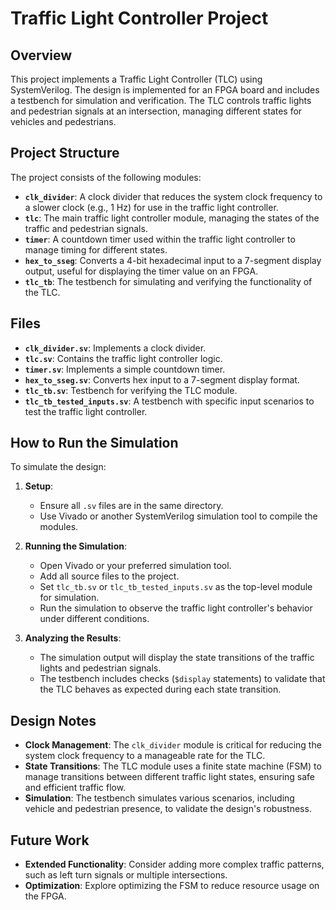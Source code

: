 # Traffic Light Controller Project

## Overview
This project implements a Traffic Light Controller (TLC) using SystemVerilog. The design is implemented for an FPGA board and includes a testbench for simulation and verification. The TLC controls traffic lights and pedestrian signals at an intersection, managing different states for vehicles and pedestrians.

## Project Structure
The project consists of the following modules:

- **`clk_divider`**: A clock divider that reduces the system clock frequency to a slower clock (e.g., 1 Hz) for use in the traffic light controller.
- **`tlc`**: The main traffic light controller module, managing the states of the traffic and pedestrian signals.
- **`timer`**: A countdown timer used within the traffic light controller to manage timing for different states.
- **`hex_to_sseg`**: Converts a 4-bit hexadecimal input to a 7-segment display output, useful for displaying the timer value on an FPGA.
- **`tlc_tb`**: The testbench for simulating and verifying the functionality of the TLC.

## Files

- **`clk_divider.sv`**: Implements a clock divider.
- **`tlc.sv`**: Contains the traffic light controller logic.
- **`timer.sv`**: Implements a simple countdown timer.
- **`hex_to_sseg.sv`**: Converts hex input to a 7-segment display format.
- **`tlc_tb.sv`**: Testbench for verifying the TLC module.
- **`tlc_tb_tested_inputs.sv`**: A testbench with specific input scenarios to test the traffic light controller.

## How to Run the Simulation
To simulate the design:

1. **Setup**:
   - Ensure all `.sv` files are in the same directory.
   - Use Vivado or another SystemVerilog simulation tool to compile the modules.

2. **Running the Simulation**:
   - Open Vivado or your preferred simulation tool.
   - Add all source files to the project.
   - Set `tlc_tb.sv` or `tlc_tb_tested_inputs.sv` as the top-level module for simulation.
   - Run the simulation to observe the traffic light controller's behavior under different conditions.

3. **Analyzing the Results**:
   - The simulation output will display the state transitions of the traffic lights and pedestrian signals.
   - The testbench includes checks (`$display` statements) to validate that the TLC behaves as expected during each state transition.

## Design Notes
- **Clock Management**: The `clk_divider` module is critical for reducing the system clock frequency to a manageable rate for the TLC.
- **State Transitions**: The TLC module uses a finite state machine (FSM) to manage transitions between different traffic light states, ensuring safe and efficient traffic flow.
- **Simulation**: The testbench simulates various scenarios, including vehicle and pedestrian presence, to validate the design's robustness.

## Future Work
- **Extended Functionality**: Consider adding more complex traffic patterns, such as left turn signals or multiple intersections.
- **Optimization**: Explore optimizing the FSM to reduce resource usage on the FPGA.